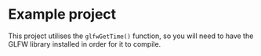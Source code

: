 # Example project

This project utilises the `glfwGetTime()` function, so you will need to have the GLFW library installed in order for it to compile.